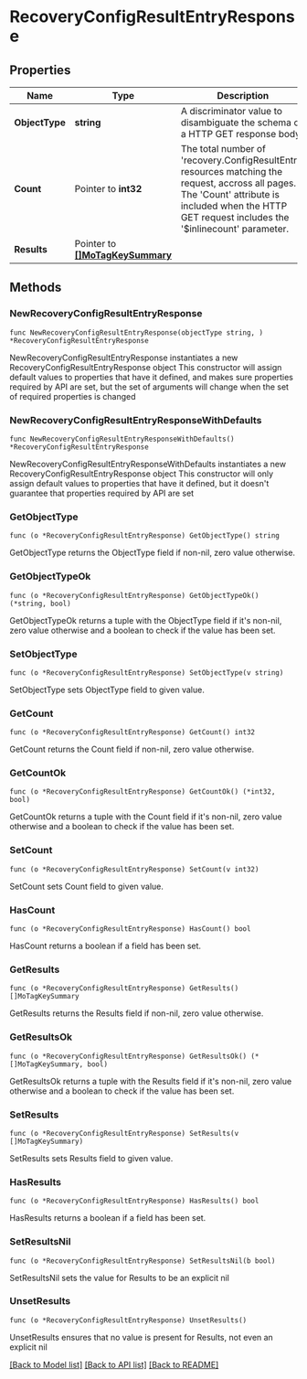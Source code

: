 # RecoveryConfigResultEntryResponse

## Properties

Name | Type | Description | Notes
------------ | ------------- | ------------- | -------------
**ObjectType** | **string** | A discriminator value to disambiguate the schema of a HTTP GET response body. | 
**Count** | Pointer to **int32** | The total number of &#39;recovery.ConfigResultEntry&#39; resources matching the request, accross all pages. The &#39;Count&#39; attribute is included when the HTTP GET request includes the &#39;$inlinecount&#39; parameter. | [optional] 
**Results** | Pointer to [**[]MoTagKeySummary**](MoTagKeySummary.md) |  | [optional] 

## Methods

### NewRecoveryConfigResultEntryResponse

`func NewRecoveryConfigResultEntryResponse(objectType string, ) *RecoveryConfigResultEntryResponse`

NewRecoveryConfigResultEntryResponse instantiates a new RecoveryConfigResultEntryResponse object
This constructor will assign default values to properties that have it defined,
and makes sure properties required by API are set, but the set of arguments
will change when the set of required properties is changed

### NewRecoveryConfigResultEntryResponseWithDefaults

`func NewRecoveryConfigResultEntryResponseWithDefaults() *RecoveryConfigResultEntryResponse`

NewRecoveryConfigResultEntryResponseWithDefaults instantiates a new RecoveryConfigResultEntryResponse object
This constructor will only assign default values to properties that have it defined,
but it doesn't guarantee that properties required by API are set

### GetObjectType

`func (o *RecoveryConfigResultEntryResponse) GetObjectType() string`

GetObjectType returns the ObjectType field if non-nil, zero value otherwise.

### GetObjectTypeOk

`func (o *RecoveryConfigResultEntryResponse) GetObjectTypeOk() (*string, bool)`

GetObjectTypeOk returns a tuple with the ObjectType field if it's non-nil, zero value otherwise
and a boolean to check if the value has been set.

### SetObjectType

`func (o *RecoveryConfigResultEntryResponse) SetObjectType(v string)`

SetObjectType sets ObjectType field to given value.


### GetCount

`func (o *RecoveryConfigResultEntryResponse) GetCount() int32`

GetCount returns the Count field if non-nil, zero value otherwise.

### GetCountOk

`func (o *RecoveryConfigResultEntryResponse) GetCountOk() (*int32, bool)`

GetCountOk returns a tuple with the Count field if it's non-nil, zero value otherwise
and a boolean to check if the value has been set.

### SetCount

`func (o *RecoveryConfigResultEntryResponse) SetCount(v int32)`

SetCount sets Count field to given value.

### HasCount

`func (o *RecoveryConfigResultEntryResponse) HasCount() bool`

HasCount returns a boolean if a field has been set.

### GetResults

`func (o *RecoveryConfigResultEntryResponse) GetResults() []MoTagKeySummary`

GetResults returns the Results field if non-nil, zero value otherwise.

### GetResultsOk

`func (o *RecoveryConfigResultEntryResponse) GetResultsOk() (*[]MoTagKeySummary, bool)`

GetResultsOk returns a tuple with the Results field if it's non-nil, zero value otherwise
and a boolean to check if the value has been set.

### SetResults

`func (o *RecoveryConfigResultEntryResponse) SetResults(v []MoTagKeySummary)`

SetResults sets Results field to given value.

### HasResults

`func (o *RecoveryConfigResultEntryResponse) HasResults() bool`

HasResults returns a boolean if a field has been set.

### SetResultsNil

`func (o *RecoveryConfigResultEntryResponse) SetResultsNil(b bool)`

 SetResultsNil sets the value for Results to be an explicit nil

### UnsetResults
`func (o *RecoveryConfigResultEntryResponse) UnsetResults()`

UnsetResults ensures that no value is present for Results, not even an explicit nil

[[Back to Model list]](../README.md#documentation-for-models) [[Back to API list]](../README.md#documentation-for-api-endpoints) [[Back to README]](../README.md)


